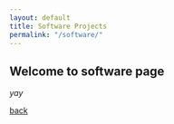```yaml
---
layout: default
title: Software Projects
permalink: "/software/"
---
```


## Welcome to software page

_yay_

[back](./)
